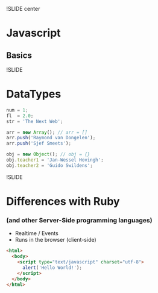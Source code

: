 !SLIDE center

# Javascript
## Basics

!SLIDE

# DataTypes

```javascript
num = 1;
fl  = 2.0;
str = 'The Next Web';
```

```javascript
arr = new Array(); // arr = []
arr.push('Raymond van Dongelen');
arr.push('Sjef Smeets');
```

```javascript
obj = new Object(); // obj = {}
obj.teacher1 = 'Jan-Wessel Hovingh';
obj.teacher2 = 'Guido Swildens';
```

!SLIDE

# Differences with Ruby
### (and other Server-Side programming languages)

* Realtime / Events
* Runs in the browser (client-side)

```html
<html>
  <body>
    <script type="text/javascript" charset="utf-8">
      alert('Hello World!');
    </script>
  </body>
</html>
```